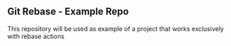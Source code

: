 ## Git Rebase - Example Repo
This repository will be used as example of a project that works exclusively with rebase actions